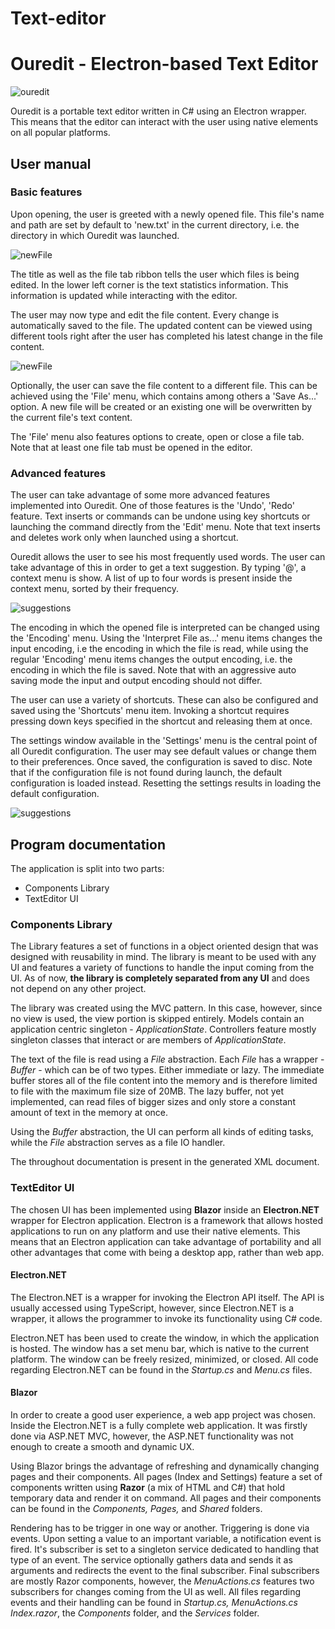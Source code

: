 # Text-editor
# Ouredit - Electron-based Text Editor

![ouredit](images/ouredit.PNG)

Ouredit is a portable text editor written in C# using an Electron wrapper. This means that the editor can interact with the user using native elements on all popular platforms.



## User manual

### Basic features

Upon opening, the user is greeted with a newly opened file. This file's name and path are set by default to 'new.txt' in the current directory, i.e. the directory in which Ouredit was launched.

![newFile](images/newFile.PNG)

The title as well as the file tab ribbon tells the user which files is being edited. In the lower left corner is the text statistics information. This information is updated while interacting with the editor.

The user may now type and edit the file content. Every change is automatically saved to the file. The updated content can be viewed using different tools right after the user has completed his latest change in the file content.

![newFile](images/HelloWorld.PNG)

Optionally, the user can save the file content to a different file. This can be achieved using the 'File' menu, which contains among others a 'Save As...' option. A new file will be created or an existing one will be overwritten by the current file's text content.

The 'File' menu also features options to create, open or close a file tab. Note that at least one file tab must be opened in the editor.

### Advanced features

The user can take advantage of some more advanced features implemented into Ouredit. One of those features is the 'Undo', 'Redo' feature. Text inserts or commands can be undone using key shortcuts or launching the command directly from the 'Edit' menu. Note that text inserts and deletes work only when launched using a shortcut.

Ouredit allows the user to see his most frequently used words. The user can take advantage of this in order to get a text suggestion. By typing '@', a context menu is show. A list of up to four words is present inside the context menu, sorted by their frequency.

![suggestions](images/suggestions.PNG)

The encoding in which the opened file is interpreted can be changed using the 'Encoding' menu. Using the 'Interpret File as...' menu items changes the input encoding, i.e the encoding in which the file is read, while using the regular 'Encoding' menu items changes the output encoding, i.e. the encoding in which the file is saved. Note that with an aggressive auto saving mode the input and output encoding should not differ.

The user can use a variety of shortcuts. These can also be configured and saved using the 'Shortcuts' menu item. Invoking a shortcut requires pressing down keys specified in the shortcut and releasing them at once.

The settings window available in the 'Settings' menu is the central point of all Ouredit configuration. The user may see default values or change them to their preferences. Once saved, the configuration is saved to disc. Note that if the configuration file is not found during launch, the default configuration is loaded instead. Resetting the settings results in loading the default configuration.

![suggestions](images/eols.PNG)

## Program documentation

The application is split into two parts:

- Components Library
- TextEditor UI

### Components Library

The Library features a set of functions in a object oriented design that was designed with reusability in mind. The library is meant to be used with any UI and features a variety of functions to handle the input coming from the UI. As of now, **the library is completely separated from any UI** and does not depend on any other project.

The library was created using the MVC pattern. In this case, however, since no view is used, the view portion is skipped entirely. Models contain an application centric singleton - *ApplicationState*. Controllers feature mostly singleton classes that interact or are members of *ApplicationState*.

The text of the file is read using a *File* abstraction. Each *File* has a wrapper - *Buffer* - which can be of two types. Either immediate or lazy. The immediate buffer stores all of the file content into the memory and is therefore limited to file with the maximum file size of 20MB. The lazy buffer, not yet implemented, can read files of bigger sizes and only store a constant amount of text in the memory at once.

Using the *Buffer* abstraction, the UI can perform all kinds of editing tasks, while the *File* abstraction serves as a file IO handler.

The throughout documentation is present in the generated XML document.

### TextEditor UI

The chosen UI has been implemented using **Blazor** inside an **Electron.NET** wrapper for Electron application. Electron is a framework that allows hosted applications to run on any platform and use their native elements. This means that an Electron application can take advantage of portability and all other advantages that come with being a desktop app, rather than web app.

#### Electron.NET

The Electron.NET is a wrapper for invoking the Electron API itself. The API is usually accessed using TypeScript, however, since Electron.NET is a wrapper, it allows the programmer to invoke its functionality using C# code.

Electron.NET has been used to create the window, in which the application is hosted. The window has a set menu bar, which is native to the current platform. The window can be freely resized, minimized, or closed.  All code regarding Electron.NET can be found in the *Startup.cs* and *Menu.cs* files.

#### Blazor

In order to create a good user experience, a web app project was chosen. Inside the Electron.NET is a fully complete web application. It was firstly done via ASP.NET MVC, however, the ASP.NET functionality was not enough to create a smooth and dynamic UX.

Using Blazor brings the advantage of refreshing and dynamically changing pages and their components. All pages (Index and Settings) feature a set of components written using **Razor** (a mix of HTML and C#) that hold temporary data and render it on command. All pages and their components can be found in the *Components, Pages,* and *Shared* folders.

Rendering has to be trigger in one way or another. Triggering is done via events. Upon setting a value to an important variable, a notification event is fired. It's subscriber is set to a singleton service dedicated to handling that type of an event. The service optionally gathers data and sends it as arguments and redirects the event to the final subscriber. Final subscribers are mostly Razor components, however, the *MenuActions.cs* features two subscribers for changes coming from the UI as well. All files regarding events and their handling can be found in *Startup.cs, MenuActions.cs Index.razor*, the *Components* folder, and the *Services* folder.

